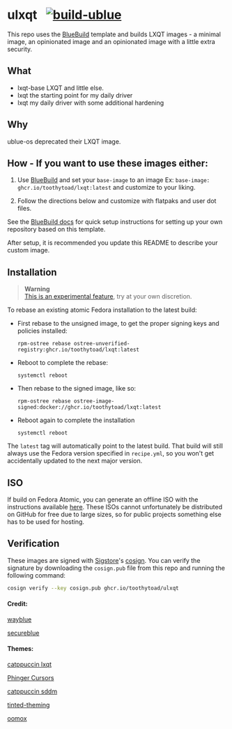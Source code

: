 # ulxqt &nbsp; [![build-ublue](https://github.com/toothytoad/ulxqt/actions/workflows/build.yml/badge.svg)](https://github.com/toothytoad/ulxqt/actions/workflows/build.yml)

This repo uses the [BlueBuild](https://blue-build.org/) template and builds LXQT images - a minimal image, an opinionated image and an opinionated image with a little extra security.


## What

 - lxqt-base LXQT and little else.
 - lxqt the starting point for my daily driver
 - lxqt my daily driver with some additional hardening 


## Why

ublue-os deprecated their LXQT image.


## How - If you want to use these images either:

1. Use [BlueBuild](https://blue-build.org/how-to/setup/) and set your `base-image` to an image Ex: ```base-image: ghcr.io/toothytoad/lxqt:latest``` and customize to your liking.

2. Follow the directions below and customize with flatpaks and user dot files.



See the [BlueBuild docs](https://blue-build.org/how-to/setup/) for quick setup instructions for setting up your own repository based on this template.

After setup, it is recommended you update this README to describe your custom image.

## Installation

> **Warning**  
> [This is an experimental feature](https://www.fedoraproject.org/wiki/Changes/OstreeNativeContainerStable), try at your own discretion.

To rebase an existing atomic Fedora installation to the latest build:

- First rebase to the unsigned image, to get the proper signing keys and policies installed:
  ```
  rpm-ostree rebase ostree-unverified-registry:ghcr.io/toothytoad/lxqt:latest
  ```
- Reboot to complete the rebase:
  ```
  systemctl reboot
  ```
- Then rebase to the signed image, like so:
  ```
  rpm-ostree rebase ostree-image-signed:docker://ghcr.io/toothytoad/lxqt:latest
  ```
- Reboot again to complete the installation
  ```
  systemctl reboot
  ```

The `latest` tag will automatically point to the latest build. That build will still always use the Fedora version specified in `recipe.yml`, so you won't get accidentally updated to the next major version.

## ISO

If build on Fedora Atomic, you can generate an offline ISO with the instructions available [here](https://blue-build.org/learn/universal-blue/#fresh-install-from-an-iso). These ISOs cannot unfortunately be distributed on GitHub for free due to large sizes, so for public projects something else has to be used for hosting.

## Verification

These images are signed with [Sigstore](https://www.sigstore.dev/)'s [cosign](https://github.com/sigstore/cosign). You can verify the signature by downloading the `cosign.pub` file from this repo and running the following command:

```bash
cosign verify --key cosign.pub ghcr.io/toothytoad/ulxqt
```


#### Credit:

[wayblue](https://github.com/wayblueorg/wayblue) 

[secureblue](https://github.com/secureblue/secureblue)

#### Themes:

[catppuccin lxqt](https://github.com/catppuccin/lxqt)

[Phinger Cursors](https://github.com/phisch/phinger-cursors)

[catppuccin sddm](https://github.com/catppuccin/sddm)

[tinted-theming](https://github.com/tinted-theming/schemes)

[oomox](https://github.com/themix-project/oomox/)
